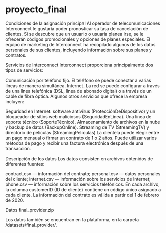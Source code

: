 # proyecto_final

Condiciones de la asignación principal
Al operador de telecomunicaciones Interconnect le gustaría poder pronosticar su tasa de cancelación de clientes. Si se descubre que un usuario o usuaria planea irse, se le ofrecerán códigos promocionales y opciones de planes especiales. El equipo de marketing de Interconnect ha recopilado algunos de los datos personales de sus clientes, incluyendo información sobre sus planes y contratos.

Servicios de Interconnect
Interconnect proporciona principalmente dos tipos de servicios:

Comunicación por teléfono fijo. El teléfono se puede conectar a varias líneas de manera simultánea.
Internet. La red se puede configurar a través de una línea telefónica (DSL, línea de abonado digital) o a través de un cable de fibra óptica.
Algunos otros servicios que ofrece la empresa incluyen:

Seguridad en Internet: software antivirus (ProtecciónDeDispositivo) y un bloqueador de sitios web maliciosos (SeguridadEnLínea).
Una línea de soporte técnico (SoporteTécnico).
Almacenamiento de archivos en la nube y backup de datos (BackupOnline).
Streaming de TV (StreamingTV) y directorio de películas (StreamingPelículas)
La clientela puede elegir entre un pago mensual o firmar un contrato de 1 o 2 años. Puede utilizar varios métodos de pago y recibir una factura electrónica después de una transacción.

Descripción de los datos
Los datos consisten en archivos obtenidos de diferentes fuentes:

contract.csv — información del contrato;
personal.csv — datos personales del cliente;
internet.csv — información sobre los servicios de Internet;
phone.csv — información sobre los servicios telefónicos.
En cada archivo, la columna customerID (ID de cliente) contiene un código único asignado a cada cliente. La información del contrato es válida a partir del 1 de febrero de 2020.

Datos
final_provider.zip

Los datos también se encuentran en la plataforma, en la carpeta /datasets/final_provider/.
